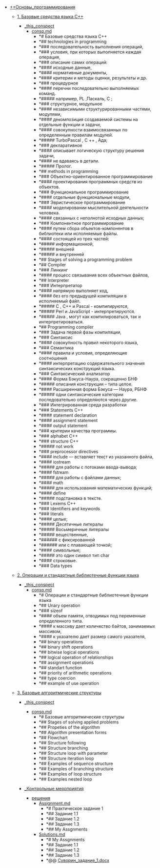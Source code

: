 - <a href = "E:\Node_projects\Node_Way\NBase\_Md\_Index\_TGUniversitet\I_kurs\++Основы_программирования\cat.++Основы_программирования\dir.++Основы_программирования.md">++Основы_программирования</a>
    - <a href = "E:\Node_projects\Node_Way\NBase\_Md\_Index\_TGUniversitet\I_kurs\++Основы_программирования\1. Базовые средства языка C++\cat.1. Базовые средства языка C++\dir.1. Базовые средства языка C++.md">1. Базовые средства языка C++</a>
        - <a href = "E:\Node_projects\Node_Way\NBase\_Md\_Index\_TGUniversitet\I_kurs\++Основы_программирования\1. Базовые средства языка C++\_this_conspect\cat._this_conspect\dir._this_conspect.md">_this_conspect</a>
            - <a href = "E:\Node_projects\Node_Way\NBase\_Md\_Index\_TGUniversitet\I_kurs\++Основы_программирования\1. Базовые средства языка C++\_this_conspect\consp.md">consp.md</a>
                - *# Базовые средства языка C++
                - *## technologies in programming
                - *### последовательность выполнения операций, 
                - *### условия, при которых выполняется каждая операция,
                - *### описание самих операций: 
                - *#### исходные данные,
                - *#### нормативные документы,
                - *#### критерии и методы оценки, результаты и др.
                - *### процедурное
                - *#### перечни последовательно выполняемых команд.
                - *##### например, PL ,Паскаль, С ;
                - *### структурное, модульное
                - *#### независимыми структурированными частями, модулями,
                - *#### декомпозиция создаваемой системы на отдельные функции и задачи,
                - *#### совокупности взаимосвязанных по определенным правилам модулей.
                - *##### TurboPascal , С ++ , Ада;
                - *### декларативное
                - *#### описывает логическую структуру решения задачи,
                - *#### не вдаваясь в детали. 
                - *##### Пролог.
                - *## methods in programming
                - *### Объектно-ориентированное программирование
                - *#### проектирования программных средств из объектов. 
                - *### Функциональное программирование 
                - *#### отдельные функциональные модули,
                - *### Эвристическое программирование
                - *#### моделировании мыслительной деятельности человека.
                - *#### связанных с неполнотой исходных данных;
                - *### Компонентное программирование
                - *#### путем сбора объектов-компонентов в библиотеки или исполняемые файлы.
                - *#### состоящей из трех частей:
                - *##### информационной,
                - *#####  внешней
                - *#####  и внутренней
                - *## Stages of solving a programming problem
                - *## Compiler
                - *### Линкинг 
                - *#### процесс связывания всех объектных файлов,
                - *## Interpreter
                - *### Интерпретатор
                - *#### напрямую выполняет код,
                - *####  без его предыдущей компиляции в исполняемый файл.
                - *##### C , C++ и Pascal - компилируются,
                - *##### Perl и JavaScript - интерпретируются.
                - *##### Java , могут как компилироваться, так и интерпретироваться.
                - *## Programming compiler
                - *### Задача первой фазы компиляции,
                - *### Синтаксис
                - *#### совокупность правил некоторого языка,
                - *### Семантика
                - *#### правила и условия, определяющие соотношения
                - *#### интерпретацию содержательного значения синтаксических конструкций языка.
                - *### Синтаксический анализатор
                - *#### Форма Бэкуса-Наура, сокращенно БНФ
                - *##### описания конструкции – типа целое.
                - *#### Расширенная форма Бэкуса — Наура, РБНФ
                - *##### одни синтаксические категории последовательно определяются через другие.
                - *### Интегрированная среда разработки
                - *### Statements C++
                - *#### statement declaration
                - *#### assignment statement
                - *#### output statement
                - *### критерии качества программы.
                - *### alphabet C++
                - *### structure C++
                - *##### not work
                - *### preprocessor directives 
                - *#### include — вставляет текст из указанного файла,
                - *#### iostream 
                - *##### для работы с потоками ввода-вывода;
                - *#### fstream 
                - *##### для работы с файлами данных;
                - *#### math 
                - *##### для использования математических функций;
                - *#### define 
                - *##### подстановка в тексте.
                - *### Lexems C++
                - *### Identifiers and keywords
                - *### literals
                - *#### целые;
                - *##### Десятичные литералы 
                - *##### Восьмеричные литералы 
                - *##### вещественные,
                - *###### с фиксированной
                - *###### или с плавающей точкой;
                - *#### символьные;
                - *##### это один символ тип char
                - *#### строковые.
                - *### Data types
        
    
    - <a href = "E:\Node_projects\Node_Way\NBase\_Md\_Index\_TGUniversitet\I_kurs\++Основы_программирования\2. Операции и стандартные библиотечные функции языка\cat.2. Операции и стандартные библиотечные функции языка\dir.2. Операции и стандартные библиотечные функции языка.md">2. Операции и стандартные библиотечные функции языка</a>
        - <a href = "E:\Node_projects\Node_Way\NBase\_Md\_Index\_TGUniversitet\I_kurs\++Основы_программирования\2. Операции и стандартные библиотечные функции языка\_this_conspect\cat._this_conspect\dir._this_conspect.md">_this_conspect</a>
            - <a href = "E:\Node_projects\Node_Way\NBase\_Md\_Index\_TGUniversitet\I_kurs\++Основы_программирования\2. Операции и стандартные библиотечные функции языка\_this_conspect\consp.md">consp.md</a>
                - *# Операции и стандартные библиотечные функции языка
                - *## Unary operation 
                - *### sizeof 
                - *#### объем памяти, отводимых под переменные определенного типа.
                - *#### к массиву дает количество байтов, занимаемых массивом,
                - *#### к указателю дает размер самого указателя,
                - *## binary operations
                - *## binary shift operations
                - *## bitwise logical operations
                - *## logical operation of relationships
                - *## assignment operations
                - *## standart function
                - *## priority of arithmetic operations
                - *## type coercion
                - *## example of use operation
        
    
    - <a href = "E:\Node_projects\Node_Way\NBase\_Md\_Index\_TGUniversitet\I_kurs\++Основы_программирования\3. Базовые алгоритмические структуры\cat.3. Базовые алгоритмические структуры\dir.3. Базовые алгоритмические структуры.md">3. Базовые алгоритмические структуры</a>
        - <a href = "E:\Node_projects\Node_Way\NBase\_Md\_Index\_TGUniversitet\I_kurs\++Основы_программирования\3. Базовые алгоритмические структуры\_this_conspect\cat._this_conspect\dir._this_conspect.md">_this_conspect</a>
            - <a href = "E:\Node_projects\Node_Way\NBase\_Md\_Index\_TGUniversitet\I_kurs\++Основы_программирования\3. Базовые алгоритмические структуры\_this_conspect\consp.md">consp.md</a>
                - *# Базовые алгоритмические структуры
                - *## Stages of solving applied problems 
                - *## Propeties of the algorithm
                - *## Algorithm presentation forms
                - *## Flowchart
                - *## Structure following
                - *## Structure branching
                - *## Structure loop with parameter
                - *## Structure iteration loop
                - *## Examples of sequence structure
                - *## Examples of branching structure
                - *## Examples of loop structure
                - *## Examples nested loop
        
        - <a href = "E:\Node_projects\Node_Way\NBase\_Md\_Index\_TGUniversitet\I_kurs\++Основы_программирования\3. Базовые алгоритмические структуры\_Контрольные мероприятия\cat._Контрольные мероприятия\dir._Контрольные мероприятия.md">_Контрольные мероприятия</a>
            - <a href = "E:\Node_projects\Node_Way\NBase\_Md\_Index\_TGUniversitet\I_kurs\++Основы_программирования\3. Базовые алгоритмические структуры\_Контрольные мероприятия\решения\cat.решения\dir.решения.md">решения</a>
                - <a href = "E:\Node_projects\Node_Way\NBase\_Md\_Index\_TGUniversitet\I_kurs\++Основы_программирования\3. Базовые алгоритмические структуры\_Контрольные мероприятия\решения\Assignment.md">Assignment.md</a>
                    - *# Практическое задание 1
                    - *## Задание 1.1
                    - *## Задание 1.2
                    - *## Задание 1.3
                    - *## My Assgnments
                - <a href = "E:\Node_projects\Node_Way\NBase\_Md\_Index\_TGUniversitet\I_kurs\++Основы_программирования\3. Базовые алгоритмические структуры\_Контрольные мероприятия\решения\Solutions.md">Solutions.md</a>
                    - *# My Assgnments
                    - *## Задание 1.1
                    - *## Задание 1.2
                    - *## Задание 1.3
                    - *@@ <a href="NBase/_Md/_Index/_TGUniversitet/I_kurs/++Основы_программирования/3. Базовые алгоритмические структуры/_Контрольные мероприятия/решения/mail/Суворин_задание_1.docx">Суворин_задание_1.docx</a>
            
        
    
